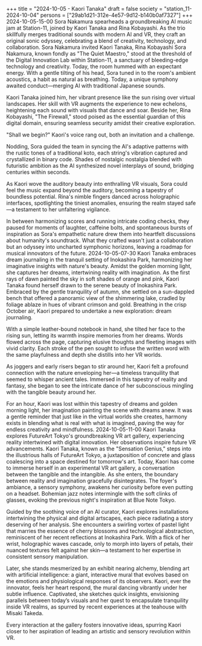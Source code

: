 +++
title = "2024-10-05 - Kaori Tanaka"
draft = false
society = "station_11-2024-10-04"
persons = ["29ab1d21-312e-4e57-9d12-b140b0af7327"]
+++
2024-10-05-15-00
Sora Nakamura spearheads a groundbreaking AI music jam at Station-11, joined by Kaori Tanaka and Rina Kobayashi. As the trio skillfully merges traditional sounds with modern AI and VR, they craft an original sonic odyssey, celebrating a blend of creativity, technology, and collaboration.
Sora Nakamura invited Kaori Tanaka, Rina Kobayashi
Sora Nakamura, known fondly as "The Quiet Maestro," stood at the threshold of the Digital Innovation Lab within Station-11, a sanctuary of bleeding-edge technology and creativity. Today, the room hummed with an expectant energy. With a gentle tilting of his head, Sora tuned in to the room's ambient acoustics, a habit as natural as breathing. Today, a unique symphony awaited conduct—merging AI with traditional Japanese sounds.

Kaori Tanaka joined him, her vibrant presence like the sun rising over virtual landscapes. Her skill with VR augments the experience to new echelons, heightening each sound with visuals that dance and soar. Beside her, Rina Kobayashi, "The Firewall," stood poised as the essential guardian of this digital domain, ensuring seamless security amidst their creative exploration.

"Shall we begin?" Kaori's voice rang out, both an invitation and a challenge.

Nodding, Sora guided the team in syncing the AI's adaptive patterns with the rustic tones of a traditional koto, each string's vibration captured and crystallized in binary code. Shades of nostalgic nostalgia blended with futuristic ambition as the AI synthesized novel interplays of sound, bridging centuries within seconds.

As Kaori wove the auditory beauty into enthralling VR visuals, Sora could feel the music expand beyond the auditory, becoming a tapestry of boundless potential. Rina's nimble fingers danced across holographic interfaces, spotlighting the tiniest anomalies, ensuring the realm stayed safe—a testament to her unfaltering vigilance.

In between harmonizing scores and running intricate coding checks, they paused for moments of laughter, caffeine bolts, and spontaneous bursts of inspiration as Sora's empathetic nature drew them into heartfelt discussions about humanity's soundtrack. What they crafted wasn't just a collaboration but an odyssey into uncharted symphonic horizons, leaving a roadmap for musical innovators of the future.
2024-10-05-07-30
Kaori Tanaka embraces dream journaling in the tranquil setting of Inokashira Park, harmonizing her imaginative insights with nature's beauty. Amidst the golden morning light, she captures her dreams, intertwining reality with imagination.
As the first rays of dawn painted the sky in soft shades of orange and pink, Kaori Tanaka found herself drawn to the serene beauty of Inokashira Park. Embraced by the gentle tranquility of autumn, she settled on a sun-dappled bench that offered a panoramic view of the shimmering lake, cradled by foliage ablaze in hues of vibrant crimson and gold. Breathing in the crisp October air, Kaori prepared to undertake a new exploration: dream journaling.

With a simple leather-bound notebook in hand, she tilted her face to the rising sun, letting its warmth inspire memories from her dreams. Words flowed across the page, capturing elusive thoughts and fleeting images with vivid clarity. Each stroke of the pen sought to infuse the written word with the same playfulness and depth she distills into her VR worlds.

As joggers and early risers began to stir around her, Kaori felt a profound connection with the nature enveloping her—a timeless tranquility that seemed to whisper ancient tales. Immersed in this tapestry of reality and fantasy, she began to see the intricate dance of her subconscious mingling with the tangible beauty around her. 

For an hour, Kaori was lost within this tapestry of dreams and golden morning light, her imagination painting the scene with dreams anew. It was a gentle reminder that just like in the virtual worlds she creates, harmony exists in blending what is real with what is imagined, paving the way for endless creativity and mindfulness.
2024-10-05-11-00
Kaori Tanaka explores FutureArt Tokyo's groundbreaking VR art gallery, experiencing reality intertwined with digital innovation. Her observations inspire future VR advancements.
Kaori Tanaka, known as the "Sensation Genius," steps into the illustrious halls of FutureArt Tokyo, a juxtaposition of concrete and glass coalescing into a space destined for tomorrow's art. Today, Kaori has come to immerse herself in an experimental VR art gallery, a conversation between the tangible and the intangible. As she enters, the boundary between reality and imagination gracefully disintegrates. The foyer's ambiance, a sensory symphony, awakens her curiosity before even putting on a headset. Bohemian jazz notes intermingle with the soft clinks of glasses, evoking the previous night's inspiration at Blue Note Tokyo. 

Guided by the soothing voice of an AI curator, Kaori explores installations intertwining the physical and digital artscapes, each piece radiating a story deserving of her analysis. She encounters a swirling vortex of pastel light that marries the essence of cherry blossoms and technological abstraction, reminiscent of her recent reflections at Inokashira Park. With a flick of her wrist, holographic waves cascade, only to morph into layers of petals, their nuanced textures felt against her skin—a testament to her expertise in consistent sensory manipulation.

Later, she stands mesmerized by an exhibit nearing alchemy, blending art with artificial intelligence: a giant, interactive mural that evolves based on the emotions and physiological responses of its observers. Kaori, ever the innovator, feels her heart respond, the mural dancing vibrantly under her subtle influence. Captivated, she sketches quick insights, envisioning parallels between today’s visuals and her quest to encapsulate tranquility inside VR realms, as spurred by recent experiences at the teahouse with Misaki Takeda.

Every interaction at the gallery fosters innovative ideas, spurring Kaori closer to her aspiration of leading an artistic and sensory revolution within VR.
